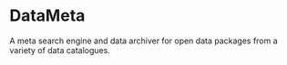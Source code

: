 # DataMeta

A meta search engine and data archiver for open data packages from a
variety of data catalogues.


